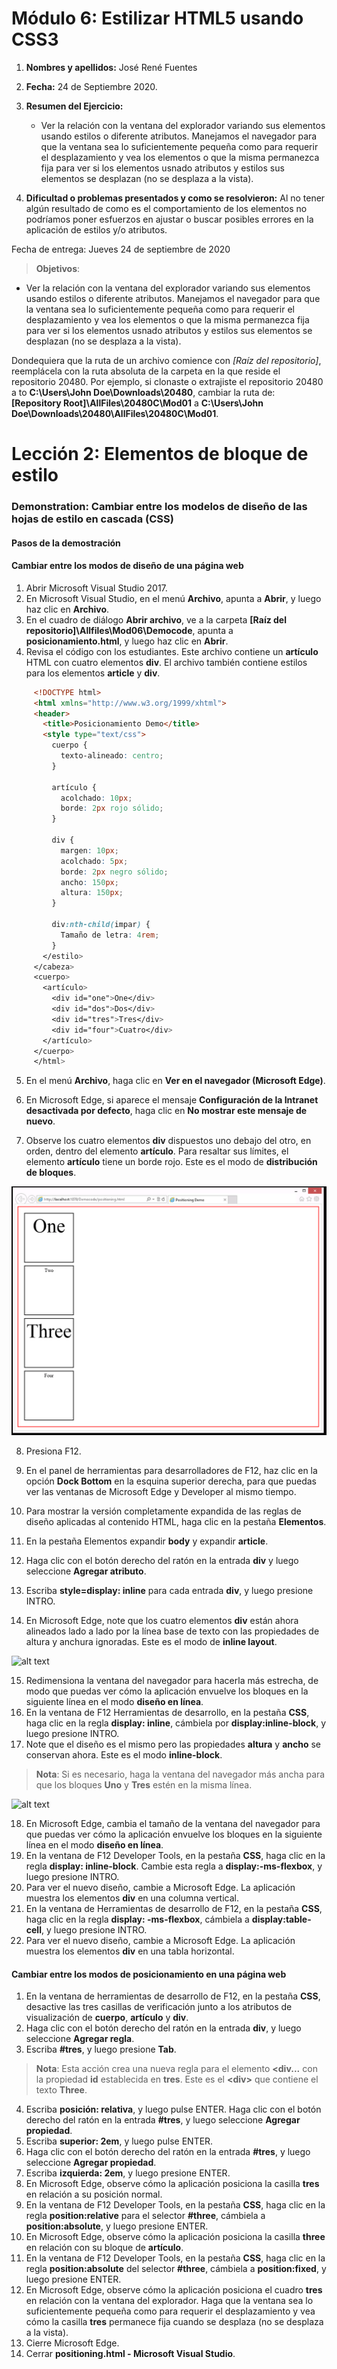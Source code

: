 # Módulo 6: Estilizar HTML5 usando CSS3

1. **Nombres y apellidos:** José René Fuentes
2. **Fecha:** 24 de Septiembre 2020.
3. **Resumen del Ejercicio:**
    * Ver la relación con la ventana del explorador variando sus elementos usando estilos o diferente atributos. Manejamos el navegador para que la ventana sea lo suficientemente pequeña como para requerir el desplazamiento y vea los elementos o que la misma permanezca fija para ver si los elementos usnado atributos y estilos sus elementos se desplazan (no se desplaza a la vista).
    
4. **Dificultad o problemas presentados y como se resolvieron:** Al no tener algún resultado de como es el comportamiento de los elementos no podríamos poner esfuerzos en ajustar o buscar posibles errores en la aplicación de estilos y/o atributos.

Fecha de entrega: Jueves 24 de septiembre de 2020

>**Objetivos**: 
* Ver la relación con la ventana del explorador variando sus elementos usando estilos o diferente atributos. Manejamos el navegador para que la ventana sea lo suficientemente pequeña como para requerir el desplazamiento y vea los elementos o que la misma permanezca fija para ver si los elementos usnado atributos y estilos sus elementos se desplazan (no se desplaza a la vista).

Dondequiera que la ruta de un archivo comience con *[Raíz del repositorio]*, reemplácela con la ruta absoluta de la carpeta en la que reside el repositorio 20480. Por ejemplo, si clonaste o extrajiste el repositorio 20480 a to **C:\Users\John Doe\Downloads\20480**, cambiar la ruta de: **[Repository Root]\AllFiles\20480C\Mod01** a **C:\Users\John Doe\Downloads\20480\AllFiles\20480C\Mod01**.


# Lección 2: Elementos de bloque de estilo

### Demonstration: Cambiar entre los modelos de diseño de las hojas de estilo en cascada (CSS)


#### Pasos de la demostración

#### Cambiar entre los modos de diseño de una página web

1.	Abrir Microsoft Visual Studio 2017.
2.	En Microsoft Visual Studio, en el menú **Archivo**, apunta a **Abrir**, y luego haz clic en **Archivo**.
3.	En el cuadro de diálogo **Abrir archivo**, ve a la carpeta **[Raíz del repositorio]\Allfiles\Mod06\Democode**, apunta a **posicionamiento.html**, y luego haz clic en **Abrir**.
4.	Revisa el código con los estudiantes. Este archivo contiene un **artículo** HTML con cuatro elementos **div**. El archivo también contiene estilos para los elementos **article** y **div**.

   ```html
        <!DOCTYPE html>
        <html xmlns="http://www.w3.org/1999/xhtml">
        <header>
          <title>Posicionamiento Demo</title>
          <style type="text/css">
            cuerpo {
              texto-alineado: centro;
            }

            artículo {
              acolchado: 10px;
              borde: 2px rojo sólido;
            }

            div {
              margen: 10px;
              acolchado: 5px;
              borde: 2px negro sólido;
              ancho: 150px;
              altura: 150px;
            }

            div:nth-child(impar) {
              Tamaño de letra: 4rem;
            }
          </estilo>
        </cabeza>
        <cuerpo>
          <artículo>
            <div id="one">One</div>
            <div id="dos">Dos</div>
            <div id="tres">Tres</div>
            <div id="four">Cuatro</div>
          </artículo>
        </cuerpo>
        </html>
   ```
5.	En el menú **Archivo**, haga clic en **Ver en el navegador (Microsoft Edge)**.

6.	En Microsoft Edge, si aparece el mensaje **Configuración de la Intranet desactivada por defecto**, haga clic en **No mostrar este mensaje de nuevo**.
7.	Observe los cuatro elementos **div** dispuestos uno debajo del otro, en orden, dentro del elemento **artículo**. Para resaltar sus límites, el elemento **artículo** tiene un borde rojo. Este es el modo de **distribución de bloques**.

![alt text](./Images/20480B_6_Layout-Column.png "Los elementos div en el modo de disposición de bloques")

8.	Presiona F12.
9. En el panel de herramientas para desarrolladores de F12, haz clic en la opción **Dock Bottom** en la esquina superior derecha, para que puedas ver las ventanas de Microsoft Edge y Developer al mismo tiempo.
10.	Para mostrar la versión completamente expandida de las reglas de diseño aplicadas al contenido HTML, haga clic en la pestaña **Elementos**.
11. En la pestaña Elementos expandir **body** y expandir **article**.
12.	Haga clic con el botón derecho del ratón en la entrada **div** y luego seleccione **Agregar atributo**.
13.	Escriba **style=display: inline** para cada entrada **div**, y luego presione INTRO.

14.	En Microsoft Edge, note que los cuatro elementos **div** están ahora alineados lado a lado por la línea base de texto con las propiedades de altura y anchura ignoradas. Este es el modo de **inline layout**.

![alt text](./Images/20480B_6_Layout-Row.png "Los elementos div en el modo de diseño en línea")

15.	Redimensiona la ventana del navegador para hacerla más estrecha, de modo que puedas ver cómo la aplicación envuelve los bloques en la siguiente línea en el modo **diseño en línea**.
16.	En la ventana de F12 Herramientas de desarrollo, en la pestaña **CSS**, haga clic en la regla **display: inline**, cámbiela por **display:inline-block**, y luego presione INTRO.
17.	Note que el diseño es el mismo pero las propiedades **altura** y **ancho** se conservan ahora. Este es el modo **inline-block**. 

>**Nota**: Si es necesario, haga la ventana del navegador más ancha para que los bloques **Uno** y **Tres** estén en la misma línea.

![alt text](./Images/20480B_6_Layout-Inline-Block.png "Los elementos div en el modo de diseño de bloques en línea")

18.	En Microsoft Edge, cambia el tamaño de la ventana del navegador para que puedas ver cómo la aplicación envuelve los bloques en la siguiente línea en el modo **diseño en línea**.
19.	En la ventana de F12 Developer Tools, en la pestaña **CSS**, haga clic en la regla **display: inline-block**. Cambie esta regla a **display:-ms-flexbox**, y luego presione INTRO.
20.	Para ver el nuevo diseño, cambie a Microsoft Edge. La aplicación muestra los elementos **div** en una columna vertical.
21.	En la ventana de Herramientas de desarrollo de F12, en la pestaña **CSS**, haga clic en la regla **display: -ms-flexbox**, cámbiela a **display:table-cell**, y luego presione INTRO.
22.	Para ver el nuevo diseño, cambie a Microsoft Edge. La aplicación muestra los elementos **div** en una tabla horizontal.

#### Cambiar entre los modos de posicionamiento en una página web

1.	En la ventana de herramientas de desarrollo de F12, en la pestaña **CSS**, desactive las tres casillas de verificación junto a los atributos de visualización de **cuerpo**, **artículo** y **div**.
2.	Haga clic con el botón derecho del ratón en la entrada **div**, y luego seleccione **Agregar regla**.
3.	Escriba **#tres**, y luego presione **Tab**.

>**Nota**: Esta acción crea una nueva regla para el elemento **&lt;div...** con la propiedad **id** establecida en **tres**. Este es el **&lt;div&gt;** que contiene el texto **Three**.

4.	Escriba **posición: relativa**, y luego pulse ENTER.
	Haga clic con el botón derecho del ratón en la entrada **#tres**, y luego seleccione **Agregar propiedad**.
6.	Escriba **superior: 2em**, y luego pulse ENTER.
7.	Haga clic con el botón derecho del ratón en la entrada **#tres**, y luego seleccione **Agregar propiedad**.
8.	Escriba **izquierda: 2em**, y luego presione ENTER.
9.	En Microsoft Edge, observe cómo la aplicación posiciona la casilla **tres** en relación a su posición normal.
10.	En la ventana de F12 Developer Tools, en la pestaña **CSS**, haga clic en la regla **position:relative** para el selector **#three**, cámbiela a **position:absolute**, y luego presione ENTER.
11.	En Microsoft Edge, observe cómo la aplicación posiciona la casilla **three** en relación con su bloque de **artículo**.
12.	En la ventana de F12 Developer Tools, en la pestaña **CSS**, haga clic en la regla **position:absolute** del selector **#three**, cámbiela a **position:fixed**, y luego presione ENTER.
13.	En Microsoft Edge, observe cómo la aplicación posiciona el cuadro **tres** en relación con la ventana del explorador. Haga que la ventana sea lo suficientemente pequeña como para requerir el desplazamiento y vea cómo la casilla **tres** permanece fija cuando se desplaza (no se desplaza a la vista).
14.	Cierre Microsoft Edge.
15. Cerrar **positioning.html - Microsoft Visual Studio**. 
